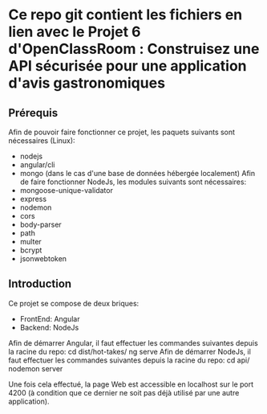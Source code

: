 # Ce repo git contient les fichiers en lien avec le Projet 6 d'OpenClassRoom : Construisez une API sécurisée pour une application d'avis gastronomiques

## Prérequis
Afin de pouvoir faire fonctionner ce projet, les paquets suivants sont nécessaires (Linux):
- nodejs
- angular/cli
- mongo (dans le cas d'une base de données hébergée localement)
Afin de faire fonctionner NodeJs, les modules suivants sont nécessaires:
- mongoose-unique-validator
- express
- nodemon
- cors
- body-parser
- path
- multer
- bcrypt
- jsonwebtoken 

## Introduction
Ce projet se compose de deux briques:
- FrontEnd: Angular
- Backend: NodeJs

Afin de démarrer Angular, il faut effectuer les commandes suivantes depuis la racine du repo:
		cd dist/hot-takes/
		ng serve
Afin de démarrer NodeJs, il faut effectuer les commandes suivantes depuis la racine du repo:
		cd api/
		nodemon server

Une fois cela effectué, la page Web est accessible en localhost sur le port 4200 (à condition que ce dernier ne soit pas déjà utilisé par une autre application).

